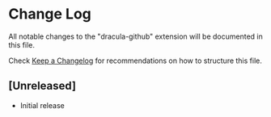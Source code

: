 # Change Log

All notable changes to the "dracula-github" extension will be documented in this file.

Check [Keep a Changelog](http://keepachangelog.com/) for recommendations on how to structure this file.

## [Unreleased]

- Initial release
